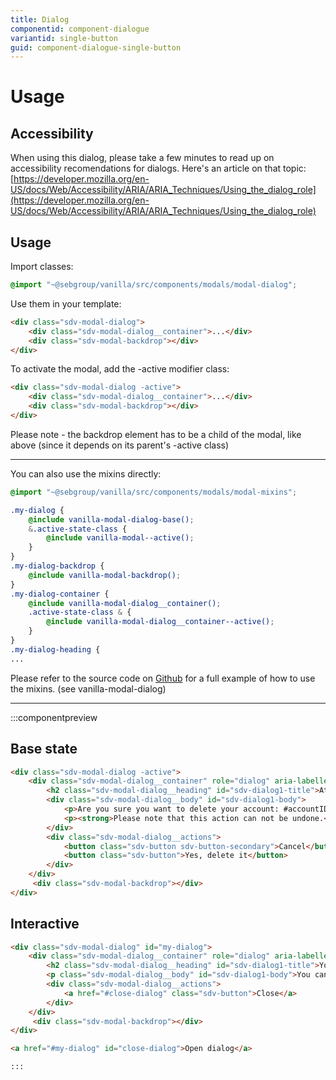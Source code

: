 ```yaml
---
title: Dialog
componentid: component-dialogue
variantid: single-button
guid: component-dialogue-single-button
---
```


# Usage
## Accessibility

When using this dialog, please take a few minutes to read up on accessibility recomendations for dialogs. Here's an article on that topic: [https://developer.mozilla.org/en-US/docs/Web/Accessibility/ARIA/ARIA_Techniques/Using_the_dialog_role](https://developer.mozilla.org/en-US/docs/Web/Accessibility/ARIA/ARIA_Techniques/Using_the_dialog_role)
## Usage
Import classes:
```scss
@import "~@sebgroup/vanilla/src/components/modals/modal-dialog";
```
Use them in your template:
```html
<div class="sdv-modal-dialog">
    <div class="sdv-modal-dialog__container">...</div>
    <div class="sdv-modal-backdrop"></div>
</div>
```

To activate the modal, add the -active modifier class:

```html
<div class="sdv-modal-dialog -active">
    <div class="sdv-modal-dialog__container">...</div>
    <div class="sdv-modal-backdrop"></div>
</div>
```
Please note - the backdrop element has to be a child of the modal, like above (since it depends on its parent's -active class)

---
You can also use the mixins directly:

```scss
@import "~@sebgroup/vanilla/src/components/modals/modal-mixins";

.my-dialog {
    @include vanilla-modal-dialog-base();
    &.active-state-class {
        @include vanilla-modal--active();
    }
}
.my-dialog-backdrop {
    @include vanilla-modal-backdrop();
}
.my-dialog-container {
    @include vanilla-modal-dialog__container();
    .active-state-class & {
        @include vanilla-modal-dialog__container--active();
    }
}
.my-dialog-heading {
...
```

Please refer to the source code on [Github](https://github.com/sebgroup/vanilla-pattern-library/blob/master/src/components/modals/_modal-mixins.scss) for a full example of how to use the mixins. (see vanilla-modal-dialog)

---

:::componentpreview
## Base state
```html
<div class="sdv-modal-dialog -active">
    <div class="sdv-modal-dialog__container" role="dialog" aria-labelledby="sdv-modal-dialog1-title" aria-describedby="sdv-dialog1-body">
        <h2 class="sdv-modal-dialog__heading" id="sdv-dialog1-title">Attention</h2>
        <div class="sdv-modal-dialog__body" id="sdv-dialog1-body">
            <p>Are you sure you want to delete your account: #accountID#?</p>
            <p><strong>Please note that this action can not be undone.</strong>
        </div>
        <div class="sdv-modal-dialog__actions">
            <button class="sdv-button sdv-button-secondary">Cancel</button>
            <button class="sdv-button">Yes, delete it</button>
        </div>
    </div>
     <div class="sdv-modal-backdrop"></div>
</div>
```

## Interactive
```html
<div class="sdv-modal-dialog" id="my-dialog">
    <div class="sdv-modal-dialog__container" role="dialog" aria-labelledby="sdv-modal-dialog1-title" aria-describedby="sdv-dialog1-body">
        <h2 class="sdv-modal-dialog__heading" id="sdv-dialog1-title">Your personal details were successfully updated</h2>
        <p class="sdv-modal-dialog__body" id="sdv-dialog1-body">You can change your details at any time in the user account section.</p>
        <div class="sdv-modal-dialog__actions">
            <a href="#close-dialog" class="sdv-button">Close</a>
        </div>
    </div>
     <div class="sdv-modal-backdrop"></div>
</div>

<a href="#my-dialog" id="close-dialog">Open dialog</a>

:::
